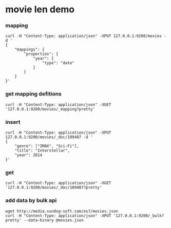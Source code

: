 # movie len demo

### mapping
```
curl -H "Content-Type: application/json" -XPUT 127.0.0.1:9200/movies -d '
{
    "mappings": {
        "properties": {
            "year": {
                "type": "date"
            }
        }
    }
}'
```

### get mapping defitions
```
curl -H "Content-Type: application/json" -XGET '127.0.0.1:9200/movies/_mapping?pretty'
```


### insert 
```
curl -H "Content-Type: application/json" -XPUT 127.0.0.1:9200/movies/_doc/109487 -d '
{
    "genre": ["IMAX", "Sci-Fi"],
    "title": "Interstellar",
    "year": 2014
}'
```

### get
```
curl -H "Content-Type: application/json" -XGET '127.0.0.1:9200/movies/_doc/109487?pretty'
```

### add data by bulk api
```
wget http://media.sundog-soft.com/es7/movies.json
curl -H "Content-Type: application/json" -XPUT '127.0.0.1:9200/_bulk?pretty' --data-binary @movies.json
```